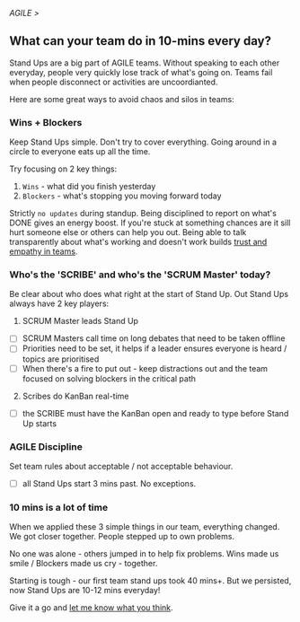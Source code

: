 _AGILE >_
## What can your team do in 10-mins every day?

Stand Ups are a big part of AGILE teams. Without speaking to each other everyday, people very quickly lose track of what's going on. Teams fail when people disconnect or activities are uncoordianted.

Here are some great ways to avoid chaos and silos in teams:

### Wins + Blockers

Keep Stand Ups simple. Don't try to cover everything. Going around in a circle to everyone eats up all the time. 

Try focusing on 2 key things:

1. `Wins` - what did you finish yesterday
2. `Blockers` - what's stopping you moving forward today

Strictly `no updates` during standup. Being disciplined to report on what's DONE gives an energy boost. If you're stuck at something chances are it sill hurt someone else or others can help you out. Being able to talk transparently about what's working and doesn't work builds [trust and empathy in teams](NoIdiotsAllowed.md).

### Who's the 'SCRIBE' and who's the 'SCRUM Master' today?

Be clear about who does what right at the start of Stand Up. Out Stand Ups always have 2 key players:

1. SCRUM Master leads Stand Up 

  - [ ] SCRUM Masters call time on long debates that need to be taken offline
  - [ ] Priorities need to be set, it helps if a leader ensures everyone is heard / topics are prioritised
  - [ ] When there's a fire to put out - keep distractions out and the team focused on solving blockers in the critical path

2. Scribes do KanBan real-time

  - [ ] the SCRIBE must have the KanBan open and ready to type before Stand Up starts

### AGILE Discipline

Set team rules about acceptable / not acceptable behaviour.

  - [ ] all Stand Ups start 3 mins past. No exceptions.

### 10 mins is a lot of time

When we applied these 3 simple things in our team, everything changed. We got closer together. People stepped up to own  problems. 

No one was alone - others jumped in to help fix problems. Wins made us smile / Blockers made us cry - together.

Starting is tough - our first team stand ups took 40 mins+. But we persisted, now Stand Ups are 10-12 mins everyday!

Give it a go and [let me know what you think](sayhi.md).

